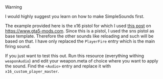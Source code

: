 > [!WARNING]
> I would highly suggest you learn on how to make SimpleSounds first.

The example provided here is the x16 pistol for which I used [this post](https://www.gta5-mods.com) on https://www.gta5-mods.com. Since this is a pistol, I used the sns pistol as base template. Therefore the other sounds like reloading and such will be based on that. I have only replaced the `PlayerFire` entry which is the main firing sound.

If you just want to test this out. Run this resource (everything withing `weaponAudio`) and edit your weapon.meta of choice where you want to apply the sound. Find the `<Audio>` entry and replace it with `x16_custom_player_master`.

